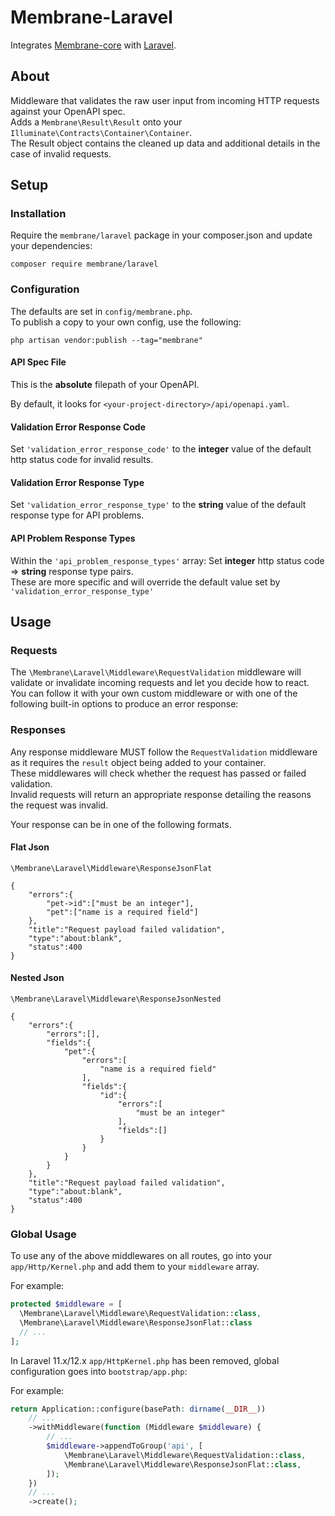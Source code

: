# Membrane-Laravel

Integrates [Membrane-core](https://github.com/membrane-php/membrane-core) with [Laravel](https://laravel.com/).

## About

Middleware that validates the raw user input from incoming HTTP requests against your OpenAPI spec.  
Adds a `Membrane\Result\Result` onto your `Illuminate\Contracts\Container\Container`.  
The Result object contains the cleaned up data and additional details in the case of invalid requests.

## Setup

### Installation

Require the `membrane/laravel` package in your composer.json and update your dependencies:

```text
composer require membrane/laravel
```

### Configuration

The defaults are set in `config/membrane.php`.  
To publish a copy to your own config, use the following:

```text
php artisan vendor:publish --tag="membrane"
```

#### API Spec File

This is the **absolute** filepath of your OpenAPI.

By default, it looks for `<your-project-directory>/api/openapi.yaml`.

#### Validation Error Response Code

Set `'validation_error_response_code'` to the **integer** value of the default http status code for invalid results.

#### Validation Error Response Type

Set `'validation_error_response_type'` to the **string** value of the default response type for API problems.

#### API Problem Response Types

Within the `'api_problem_response_types'` array:
Set **integer** http status code => **string** response type pairs.  
These are more specific and will override the default value set by `'validation_error_response_type'`

## Usage

### Requests

The `\Membrane\Laravel\Middleware\RequestValidation` middleware will validate or invalidate incoming requests and let
you decide
how to react.
You can follow it with your own custom middleware or with one of the following built-in options to produce an error
response:

### Responses

Any response middleware MUST follow the `RequestValidation` middleware as it requires the `result` object being added to
your container.  
These middlewares will check whether the request has passed or failed validation.  
Invalid requests will return an appropriate response detailing the reasons the request was invalid.

Your response can be in one of the following formats.

#### Flat Json

`\Membrane\Laravel\Middleware\ResponseJsonFlat`

```text
{
    "errors":{
        "pet->id":["must be an integer"],
        "pet":["name is a required field"]
    },
    "title":"Request payload failed validation",
    "type":"about:blank",
    "status":400
}
```

#### Nested Json

`\Membrane\Laravel\Middleware\ResponseJsonNested`

```text
{
    "errors":{
        "errors":[],
        "fields":{
            "pet":{
                "errors":[
                    "name is a required field"
                ],
                "fields":{
                    "id":{
                        "errors":[
                            "must be an integer"
                        ],
                        "fields":[]
                    }
                }
            }
        }
    },
    "title":"Request payload failed validation",
    "type":"about:blank",
    "status":400
}
```

### Global Usage

To use any of the above middlewares on all routes, go into your `app/Http/Kernel.php` and add them to your `middleware`
array.

For example:

```php
protected $middleware = [
  \Membrane\Laravel\Middleware\RequestValidation::class,
  \Membrane\Laravel\Middleware\ResponseJsonFlat::class
  // ...
];
```

In Laravel 11.x/12.x `app/HttpKernel.php` has been removed, global configuration goes into `bootstrap/app.php`:

For example:

```php
return Application::configure(basePath: dirname(__DIR__))
    // ...
    ->withMiddleware(function (Middleware $middleware) {
        // ...
        $middleware->appendToGroup('api', [
            \Membrane\Laravel\Middleware\RequestValidation::class,
            \Membrane\Laravel\Middleware\ResponseJsonFlat::class,
        ]);
    })
    // ...
    ->create();
```

